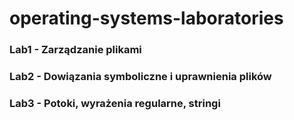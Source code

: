 # operating-systems-laboratories

### Lab1 - Zarządzanie plikami
### Lab2 - Dowiązania symboliczne i uprawnienia plików
### Lab3 - Potoki, wyrażenia regularne, stringi
